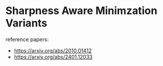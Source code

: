 # Sharpness Aware Minimzation Variants

reference papers:
- https://arxiv.org/abs/2010.01412
- https://arxiv.org/abs/2401.12033


